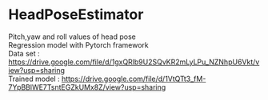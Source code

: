 # HeadPoseEstimator
Pitch,yaw and roll values of head pose </br> 
Regression model with Pytorch framework</br>
Data set : https://drive.google.com/file/d/1gxQRlb9U2SQvKR2mLyLPu_NZNhpU6Vkt/view?usp=sharing </br>
Trained model : https://drive.google.com/file/d/1VtQTt3_fM-7YpBBlWE7TsntEGZkUMx8Z/view?usp=sharing</br>
